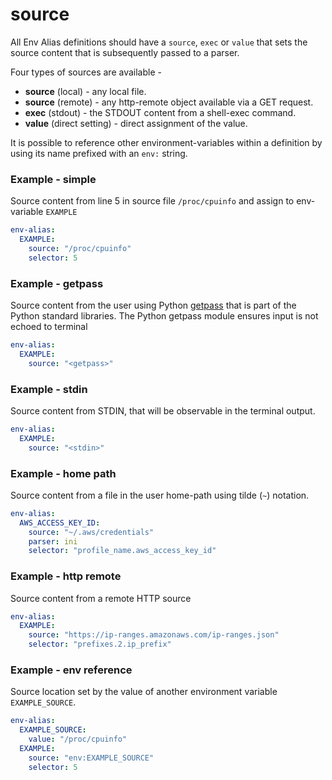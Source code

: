 # source

All Env Alias definitions should have a `source`, `exec` or `value` that sets the source content that 
is subsequently passed to a parser.

Four types of sources are available -

 * **source** (local) - any local file.
 * **source** (remote) - any http-remote object available via a GET request. 
 * **exec** (stdout) - the STDOUT content from a shell-exec command.
 * **value** (direct setting) - direct assignment of the value.

It is possible to reference other environment-variables within a definition by using its name prefixed with 
an `env:` string.


### Example - simple
Source content from line 5 in source file `/proc/cpuinfo` and assign to env-variable `EXAMPLE`   
```yaml
env-alias:
  EXAMPLE:
    source: "/proc/cpuinfo"
    selector: 5
```


### Example - getpass
Source content from the user using Python [getpass](https://docs.python.org/3/library/getpass.html) that is part 
of the Python standard libraries.  The Python getpass module ensures input is not echoed to terminal
```yaml
env-alias:
  EXAMPLE:
    source: "<getpass>"
```


### Example - stdin

Source content from STDIN, that will be observable in the terminal output.
```yaml
env-alias:
  EXAMPLE:
    source: "<stdin>"
```


### Example - home path

Source content from a file in the user home-path using tilde (`~`) notation.
```yaml
env-alias:
  AWS_ACCESS_KEY_ID:
    source: "~/.aws/credentials"
    parser: ini
    selector: "profile_name.aws_access_key_id"
```


### Example - http remote

Source content from a remote HTTP source
```yaml
env-alias:
  EXAMPLE:
    source: "https://ip-ranges.amazonaws.com/ip-ranges.json"
    selector: "prefixes.2.ip_prefix"
```


### Example - env reference

Source location set by the value of another environment variable `EXAMPLE_SOURCE`. 
```yaml
env-alias:
  EXAMPLE_SOURCE:
    value: "/proc/cpuinfo"
  EXAMPLE:
    source: "env:EXAMPLE_SOURCE"
    selector: 5
```
